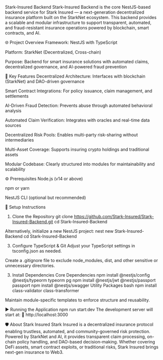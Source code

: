 Stark-Insured Backend
Stark-Insured Backend is the core NestJS-based backend service for Stark Insured — a next-generation decentralized insurance platform built on the StarkNet ecosystem. This backend provides a scalable and modular infrastructure to support transparent, automated, and fraud-resistant insurance operations powered by blockchain, smart contracts, and AI.

🌐 Project Overview
Framework: NestJS with TypeScript

Platform: StarkNet (Decentralized, Cross-chain)

Purpose: Backend for smart insurance solutions with automated claims, decentralized governance, and AI-powered fraud prevention

🔑 Key Features
Decentralized Architecture: Interfaces with blockchain (StarkNet) and DAO-driven governance

Smart Contract Integrations: For policy issuance, claim management, and settlements

AI-Driven Fraud Detection: Prevents abuse through automated behavioral analysis

Automated Claim Verification: Integrates with oracles and real-time data sources

Decentralized Risk Pools: Enables multi-party risk-sharing without intermediaries

Multi-Asset Coverage: Supports insuring crypto holdings and traditional assets

Modular Codebase: Clearly structured into modules for maintainability and scalability

⚙️ Prerequisites
Node.js (v14 or above)

npm or yarn

NestJS CLI (optional but recommended)

🚀 Setup Instructions
1. Clone the Repository
git clone https://github.com/Stark-Insured/Stark-Insured-Backend.git
cd Stark-Insured-Backend

Alternatively, initialize a new NestJS project:
nest new Stark-Insured-Backend
cd Stark-Insured-Backend

3. Configure TypeScript & Git
Adjust your TypeScript settings in tsconfig.json as needed.

Create a .gitignore file to exclude node_modules, dist, and other sensitive or unnecessary directories.

3. Install Dependencies
Core Dependencies
npm install @nestjs/config @nestjs/typeorm typeorm pg
npm install @nestjs/jwt @nestjs/passport passport
npm install @nestjs/swagger
Utility Packages
bash
npm install class-validator class-transformer

Maintain module-specific templates to enforce structure and reusability.

▶️ Running the Application
npm run start:dev
The development server will start at:
🔗 http://localhost:3000

🛡️ About Stark Insured
Stark Insured is a decentralized insurance protocol enabling trustless, automated, and community-governed risk protection. Powered by StarkNet and AI, it provides transparent claim processing, on-chain policy handling, and DAO-based decision-making. Whether covering DeFi assets, smart contract exploits, or traditional risks, Stark Insured brings next-gen insurance to Web3.

